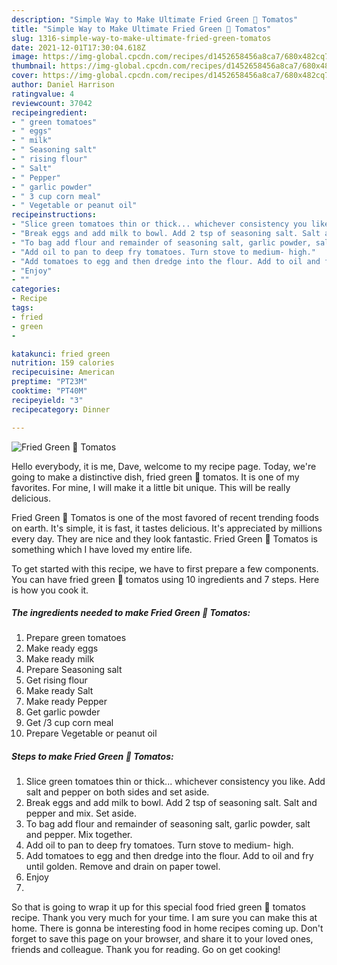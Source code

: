 ```yaml
---
description: "Simple Way to Make Ultimate Fried Green 🍅 Tomatos"
title: "Simple Way to Make Ultimate Fried Green 🍅 Tomatos"
slug: 1316-simple-way-to-make-ultimate-fried-green-tomatos
date: 2021-12-01T17:30:04.618Z
image: https://img-global.cpcdn.com/recipes/d1452658456a8ca7/680x482cq70/fried-green-tomatos-recipe-main-photo.jpg
thumbnail: https://img-global.cpcdn.com/recipes/d1452658456a8ca7/680x482cq70/fried-green-tomatos-recipe-main-photo.jpg
cover: https://img-global.cpcdn.com/recipes/d1452658456a8ca7/680x482cq70/fried-green-tomatos-recipe-main-photo.jpg
author: Daniel Harrison
ratingvalue: 4
reviewcount: 37042
recipeingredient:
- " green tomatoes"
- " eggs"
- " milk"
- " Seasoning salt"
- " rising flour"
- " Salt"
- " Pepper"
- " garlic powder"
- " 3 cup corn meal"
- " Vegetable or peanut oil"
recipeinstructions:
- "Slice green tomatoes thin or thick... whichever consistency you like. Add salt and pepper on both sides and set aside."
- "Break eggs and add milk to bowl. Add 2 tsp of seasoning salt. Salt and pepper and mix. Set aside."
- "To bag add flour and remainder of seasoning salt, garlic powder, salt and pepper. Mix together."
- "Add oil to pan to deep fry tomatoes. Turn stove to medium- high."
- "Add tomatoes to egg and then dredge into the flour. Add to oil and fry until golden. Remove and drain on paper towel."
- "Enjoy"
- ""
categories:
- Recipe
tags:
- fried
- green
- 

katakunci: fried green  
nutrition: 159 calories
recipecuisine: American
preptime: "PT23M"
cooktime: "PT40M"
recipeyield: "3"
recipecategory: Dinner

---
```



![Fried Green 🍅 Tomatos](https://img-global.cpcdn.com/recipes/d1452658456a8ca7/680x482cq70/fried-green-tomatos-recipe-main-photo.jpg)

Hello everybody, it is me, Dave, welcome to my recipe page. Today, we're going to make a distinctive dish, fried green 🍅 tomatos. It is one of my favorites. For mine, I will make it a little bit unique. This will be really delicious.

Fried Green 🍅 Tomatos is one of the most favored of recent trending foods on earth. It's simple, it is fast, it tastes delicious. It's appreciated by millions every day. They are nice and they look fantastic. Fried Green 🍅 Tomatos is something which I have loved my entire life.




To get started with this recipe, we have to first prepare a few components. You can have fried green 🍅 tomatos using 10 ingredients and 7 steps. Here is how you cook it.

<!--inarticleads1-->

##### The ingredients needed to make Fried Green 🍅 Tomatos:

1. Prepare  green tomatoes
1. Make ready  eggs
1. Make ready  milk
1. Prepare  Seasoning salt
1. Get  rising flour
1. Make ready  Salt
1. Make ready  Pepper
1. Get  garlic powder
1. Get  /3 cup corn meal
1. Prepare  Vegetable or peanut oil




<!--inarticleads2-->

##### Steps to make Fried Green 🍅 Tomatos:

1. Slice green tomatoes thin or thick... whichever consistency you like. Add salt and pepper on both sides and set aside.
1. Break eggs and add milk to bowl. Add 2 tsp of seasoning salt. Salt and pepper and mix. Set aside.
1. To bag add flour and remainder of seasoning salt, garlic powder, salt and pepper. Mix together.
1. Add oil to pan to deep fry tomatoes. Turn stove to medium- high.
1. Add tomatoes to egg and then dredge into the flour. Add to oil and fry until golden. Remove and drain on paper towel.
1. Enjoy
1. 




So that is going to wrap it up for this special food fried green 🍅 tomatos recipe. Thank you very much for your time. I am sure you can make this at home. There is gonna be interesting food in home recipes coming up. Don't forget to save this page on your browser, and share it to your loved ones, friends and colleague. Thank you for reading. Go on get cooking!
